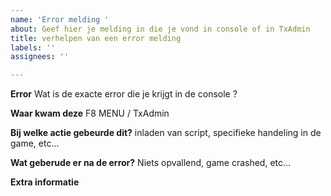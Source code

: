 ```yaml
---
name: 'Error melding '
about: Geef hier je melding in die je vond in console of in TxAdmin
title: verhelpen van een error melding
labels: ''
assignees: ''

---
```


**Error**
Wat is de exacte error die je krijgt in de console ? 

**Waar kwam deze**
F8 MENU / TxAdmin

**Bij welke actie gebeurde dit?**
inladen van script, specifieke handeling in de game, etc...

**Wat geberude er na de error?**
Niets opvallend, game crashed, etc...

**Extra informatie**
